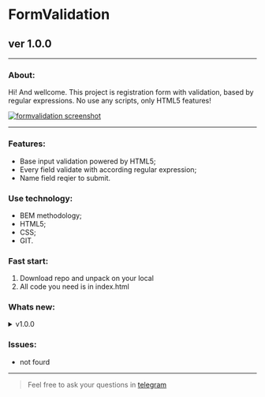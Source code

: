 # FormValidation
## ver 1.0.0
---

### About:

Hi! And wellcome.
This project is registration form with validation, based by regular expressions. No use any scripts, only HTML5 features!

[![formvalidation screenshot](https://s162iva.storage.yandex.net/rdisk/499b653b98a05a31409a3c8989231727c30d55c86ac19e40316d4e81285af5ed/5e7c4aca/_C7D2e-MUd2uS1XKD63ntjF-JcF-xCT02hcCqVFgySUMyxIVnGeK0lz4owqPzhehLv-ClHmwcNMmN-H57QCpgA==?uid=0&filename=2020-03-26+13-24-27+Regular+Expressions+-+Google+Chrome.jpg&disposition=inline&hash=&limit=0&content_type=image%2Fjpeg&tknv=v2&owner_uid=113710371&fsize=39343&hid=a78057c06e218b2047127389119f3ff5&media_type=image&etag=026211b5a1be8c0833a2c5b1feb7ee5d&rtoken=R0FMjCbK7D2p&force_default=no&ycrid=na-fe2c1b1599c2bd545075d0bf246c8e76-downloader12h&ts=5a1bc0c30c680&s=fb4fa8ce996ce6df1961a2ffc7ea813518a2aa4aec36f721d134478a27182425&pb=U2FsdGVkX1_Er7iVpFlppZY4S42YgJtbwLvE1hPCJBsRp0U1_mP7eqZoW2MWhaKPmk1FdMBAlHDlzDdSG62D9sRxm9r5g8-N2b1PdDVzOto "github.io/form-validation")](https://somedew.github.io/form-validation/)

---

### Features:

- Base input validation powered by HTML5;
- Every field validate with according regular expression;
- Name field reqier to submit.

### Use technology:

- BEM methodology;
- HTML5;
- CSS;
- GIT.

### Fast start:

1. Download repo and unpack on your local
2. All code you need is in index.html

### Whats new:

<details>
    <summary>v1.0.0</summary>
    <li>Relise vertion</li>
    <li>Readme file up to date</li>
</details>

### Issues:

- not fourd

-----
> Feel free to ask your questions in [telegram](http://t.me/dewandrew)

